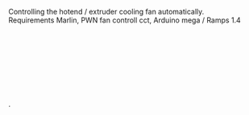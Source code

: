 Controlling the hotend / extruder cooling fan automatically.<br> 
Requirements Marlin, PWN fan controll cct, Arduino mega / Ramps 1.4 <br>

<br>
<br>
<br>
<br>
<br>
<br>
<br>
<br>
.
